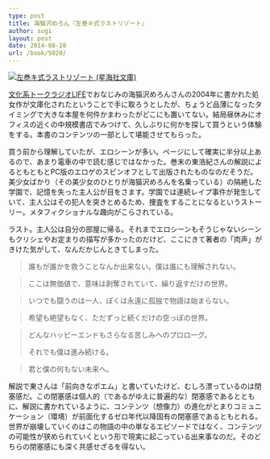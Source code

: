 ```yaml
---
type: post
title: 海猫沢めろん『左巻キ式ラストリゾート』
author: sugi
layout: post
date: 2014-08-28
url: /book/5020/
---
```

<a href="http://www.amazon.co.jp/exec/obidos/ASIN/406138970X/chezsugi-22/ref=nosim/" onclick="_gaq.push(['_trackEvent', 'outbound-article', 'http://www.amazon.co.jp/exec/obidos/ASIN/406138970X/chezsugi-22/ref=nosim/', '']);" name="amazletlink" target="_blank"><img src="http://i1.wp.com/ecx.images-amazon.com/images/I/51%2BZZPFfDqL._SL160_.jpg?w=660" alt="左巻キ式ラストリゾート (星海社文庫)" class="alignleft" data-recalc-dims="1" /></a>

<a href="http://www.tbsradio.jp/life/index.html" onclick="_gaq.push(['_trackEvent', 'outbound-article', 'http://www.tbsradio.jp/life/index.html', '文化系トークラジオLIFE']);" target="_blank">文化系トークラジオLIFE</a>でおなじみの海猫沢めろんさんの2004年に書かれた処女作が文庫化されたということで手に取ろうとしたが、ちょうど品薄になったタイミングで大きな本屋を何件かまわったがどこにも置いてない。結局昼休みにオフィスの近くの中規模書店でみつけて、久しぶりに何かを探して買うという体験をする。本書のコンテンツの一部として堪能させてもらった。

買う前から理解していたが、エロシーンが多い。ページにして確実に半分以上あるので、あまり電車の中で読む感じではなかった。巻末の東浩紀さんの解説によるともともとPC版のエロゲのスピンオフとして出版されたものなのだそうだ。美少女ばかり（その美少女のひとりが海猫沢めろんを名乗っている）の隔絶した学園で、記憶を失った主人公が目をさます。学園では連続レイプ事件が発生していて、主人公はその犯人を突きとめるため、捜査をすることになるというストーリー。メタフィクショナルな趣向がこらされている。

ラスト。主人公は自分の部屋に帰る。それまでエロシーンもそうじゃないシーンもクリシェやお定まりの描写が多かったのだけど、ここにきて著者の「肉声」がきけた気がして、なんだかじんときてしまった。

> 誰もが誰かを救うことなんか出来ない。僕は誰にも理解されない。
  
> ここは無価値で、意味は剥奪されていて、繰り返すだけの世界。
  
> いつでも闘うのは一人、ぼくは永遠に孤独で物語は始まらない。
  
> 希望も絶望もなく、ただずっと続くだけの空っぽの世界。
  
> どんなハッピーエンドもさらなる苦しみへのプロローグ。
> 
> それでも僕は進み続ける。
  
> 君と僕の何もない未来へ。 

解説で東さんは「前向きなポエム」と書いていたけど、むしろ漂っているのは閉塞感だ。この閉塞感は個人的（であるがゆえに普遍的な）閉塞感であるとともに、解説に書かれているように、コンテンツ（想像力）の進化がとまりコミュニケーション（環境）が前面化するゼロ年代以降固有の閉塞感であるともとれる。世界が崩壊していくのはこの物語の中の単なるエピソードではなく、コンテンツの可能性が狭められていくという形で現実に起こっている出来事なのだ。そのどちらの閉塞感にも深く共感せざるを得ない。